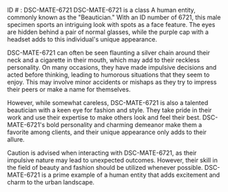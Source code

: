 ID # : DSC-MATE-6721
DSC-MATE-6721 is a class A human entity, commonly known as the "Beautician." With an ID number of 6721, this male specimen sports an intriguing look with spots as a face feature. The eyes are hidden behind a pair of normal glasses, while the purple cap with a headset adds to this individual's unique appearance. 

DSC-MATE-6721 can often be seen flaunting a silver chain around their neck and a cigarette in their mouth, which may add to their reckless personality. On many occasions, they have made impulsive decisions and acted before thinking, leading to humorous situations that they seem to enjoy. This may involve minor accidents or mishaps as they try to impress their peers or make a name for themselves. 

However, while somewhat careless, DSC-MATE-6721 is also a talented beautician with a keen eye for fashion and style. They take pride in their work and use their expertise to make others look and feel their best. DSC-MATE-6721's bold personality and charming demeanor make them a favorite among clients, and their unique appearance only adds to their allure. 

Caution is advised when interacting with DSC-MATE-6721, as their impulsive nature may lead to unexpected outcomes. However, their skill in the field of beauty and fashion should be utilized whenever possible. DSC-MATE-6721 is a prime example of a human entity that adds excitement and charm to the urban landscape.